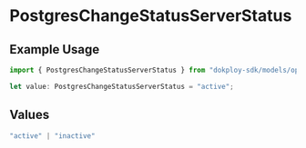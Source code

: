 # PostgresChangeStatusServerStatus

## Example Usage

```typescript
import { PostgresChangeStatusServerStatus } from "dokploy-sdk/models/operations";

let value: PostgresChangeStatusServerStatus = "active";
```

## Values

```typescript
"active" | "inactive"
```